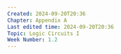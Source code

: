```yaml
---
Created: 2024-09-20T20:36
Chapter: Appendix A
Last edited time: 2024-09-20T20:36
Topic: Logic Circuits I
Week Number: 1.2
---
```

